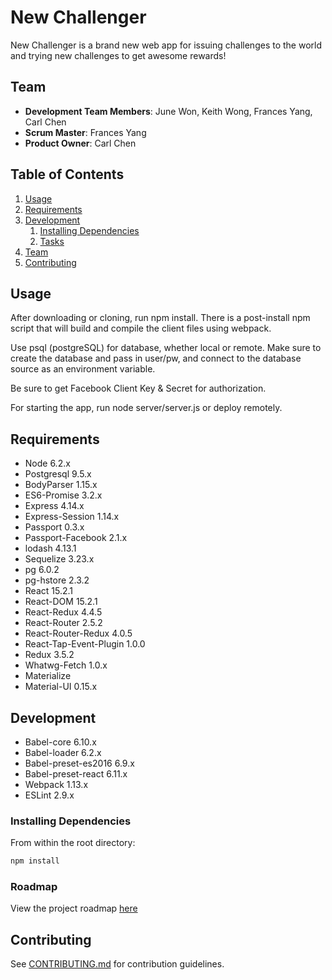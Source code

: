 # New Challenger

New Challenger is a brand new web app for issuing challenges to the world and trying new challenges to get awesome rewards!

## Team

  - __Development Team Members__: June Won, Keith Wong, Frances Yang, Carl Chen
  - __Scrum Master__: Frances Yang
  - __Product Owner__: Carl Chen

## Table of Contents

1. [Usage](#Usage)
1. [Requirements](#requirements)
1. [Development](#development)
    1. [Installing Dependencies](#installing-dependencies)
    1. [Tasks](#tasks)
1. [Team](#team)
1. [Contributing](#contributing)

## Usage

After downloading or cloning, run npm install. There is a post-install npm script that will build and compile the client files using webpack.

Use psql (postgreSQL) for database, whether local or remote. Make sure to create the database and pass in user/pw, and connect to the database source as an environment variable.

Be sure to get Facebook Client Key & Secret for authorization.

For starting the app, run node server/server.js or deploy remotely.
## Requirements

- Node 6.2.x
- Postgresql 9.5.x
- BodyParser 1.15.x
- ES6-Promise 3.2.x
- Express 4.14.x
- Express-Session 1.14.x
- Passport 0.3.x
- Passport-Facebook 2.1.x
- lodash 4.13.1
- Sequelize 3.23.x
- pg 6.0.2
- pg-hstore 2.3.2
- React 15.2.1
- React-DOM 15.2.1
- React-Redux 4.4.5
- React-Router 2.5.2
- React-Router-Redux 4.0.5
- React-Tap-Event-Plugin 1.0.0
- Redux 3.5.2
- Whatwg-Fetch 1.0.x
- Materialize
- Material-UI 0.15.x

## Development
- Babel-core 6.10.x
- Babel-loader 6.2.x
- Babel-preset-es2016 6.9.x
- Babel-preset-react 6.11.x
- Webpack 1.13.x
- ESLint 2.9.x

### Installing Dependencies

From within the root directory:

```sh
npm install
```

### Roadmap

View the project roadmap [here](https://github.com/vivacioussalt/vivacious-salt/pulls?q=is%3Apr+is%3Aclosed)


## Contributing

See [CONTRIBUTING.md](CONTRIBUTING.md) for contribution guidelines.
